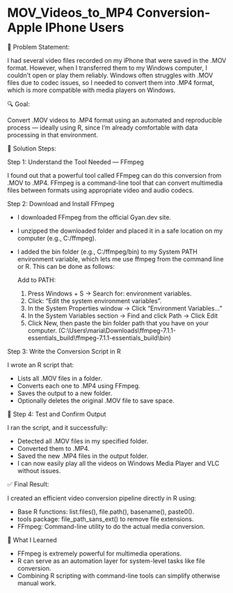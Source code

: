 # MOV_Videos_to_MP4 Conversion- Apple IPhone Users

🎯 Problem Statement:

I had several video files recorded on my iPhone that were saved in the .MOV format. However, when I transferred them to my Windows computer, I couldn't open or play them reliably. Windows often struggles with .MOV files due to codec issues, so I needed to convert them into .MP4 format, which is more compatible with media players on Windows.

🔍 Goal:

Convert .MOV videos to .MP4 format using an automated and reproducible process — ideally using R, since I’m already comfortable with data processing in that environment.

🧠 Solution Steps:

Step 1: Understand the Tool Needed — FFmpeg

I found out that a powerful tool called FFmpeg can do this conversion from .MOV to .MP4. FFmpeg is a command-line tool that can convert multimedia files between formats using appropriate video and audio codecs.

Step 2: Download and Install FFmpeg

* I downloaded FFmpeg from the official Gyan.dev site.
* I unzipped the downloaded folder and placed it in a safe location on my computer (e.g., C:/ffmpeg).
* I added the bin folder (e.g., C:/ffmpeg/bin) to my System PATH environment variable, which lets me use ffmpeg from the command line or R. This can be done as follows:
  
  Add to PATH:
  1. Press Windows + S → Search for: environment variables.
  2. Click: “Edit the system environment variables”.
  3. In the System Properties window → Click “Environment Variables…”
  4. In the System Variables section → Find and click Path → Click Edit
  5. Click New, then paste the bin folder path that you have on your computer. (C:\Users\maria\Downloads\ffmpeg-7.1.1-essentials_build\ffmpeg-7.1.1-essentials_build\bin)

Step 3: Write the Conversion Script in R

I wrote an R script that:

* Lists all .MOV files in a folder.
* Converts each one to .MP4 using FFmpeg.
* Saves the output to a new folder.
* Optionally deletes the original .MOV file to save space.


🧪 Step 4: Test and Confirm Output

I ran the script, and it successfully:

* Detected all .MOV files in my specified folder.
* Converted them to .MP4.
* Saved the new .MP4 files in the output folder.
* I can now easily play all the videos on Windows Media Player and VLC without issues.

✅ Final Result:

I created an efficient video conversion pipeline directly in R using:

* Base R functions: list.files(), file.path(), basename(), paste0().
* tools package: file_path_sans_ext() to remove file extensions.
* FFmpeg: Command-line utility to do the actual media conversion.

🧰 What I Learned

* FFmpeg is extremely powerful for multimedia operations.
* R can serve as an automation layer for system-level tasks like file conversion.
* Combining R scripting with command-line tools can simplify otherwise manual work.
